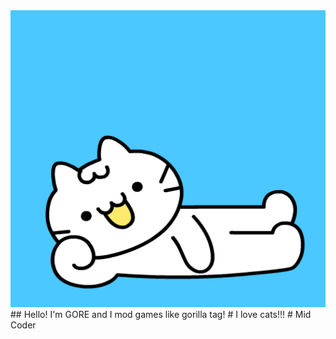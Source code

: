 <div align="center">
<img width="1200" height="475" alt="GHBanner" src="https://github.com/GORE-MODS/Shit-forgit/blob/main/White%20Cat%20Hello%20GIF%20by%20Mikitti.gif" />
</div>
## Hello! I'm GORE and I mod games like gorilla tag!
# I love cats!!!
# Mid Coder
